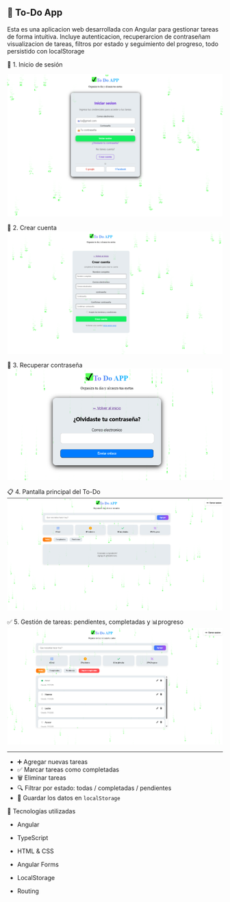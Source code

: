 ## 📝 To-Do App

Esta es una aplicacion web desarrollada con Angular para gestionar tareas de forma intuitiva. Incluye autenticacion, recuperarcion de contraseñam visualizacion de tareas, filtros por estado y seguimiento del progreso, todo persistido con localStorage

🔐 1. Inicio de sesión

![image Alt](https://github.com/Moises-Tejeda-M/To-Do/blob/55adfadf71a2bb7748f77f2f429eaaa8351a0dca/Screenshot%202025-07-07%20231446.png)

🧾 2. Crear cuenta
![image Alt](https://github.com/Moises-Tejeda-M/To-Do/blob/55adfadf71a2bb7748f77f2f429eaaa8351a0dca/Screenshot%202025-07-07%20231434.png)

🔑 3. Recuperar contraseña
![image Alt](https://github.com/Moises-Tejeda-M/To-Do/blob/dee82682b356b8428dd4824ebd4486bb16814439/Screenshot%202025-07-08%20002529.png)

📋 4. Pantalla principal del To-Do
![image Alt](https://github.com/Moises-Tejeda-M/To-Do/blob/dee82682b356b8428dd4824ebd4486bb16814439/Screenshot%202025-07-07%20231809.png)

✅ 5. Gestión de tareas: pendientes, completadas y 📊progreso
![image Alt](https://github.com/Moises-Tejeda-M/To-Do/blob/dee82682b356b8428dd4824ebd4486bb16814439/Screenshot%202025-07-07%20231839.png)


---------------------------
  
- ➕ Agregar nuevas tareas
- ✅ Marcar tareas como completadas
- 🗑️ Eliminar tareas
- 🔍 Filtrar por estado: todas / completadas / pendientes
- 💾 Guardar los datos en `localStorage`

🚀 Tecnologías utilizadas

- Angular

- TypeScript

- HTML & CSS

- Angular Forms

- LocalStorage

- Routing


